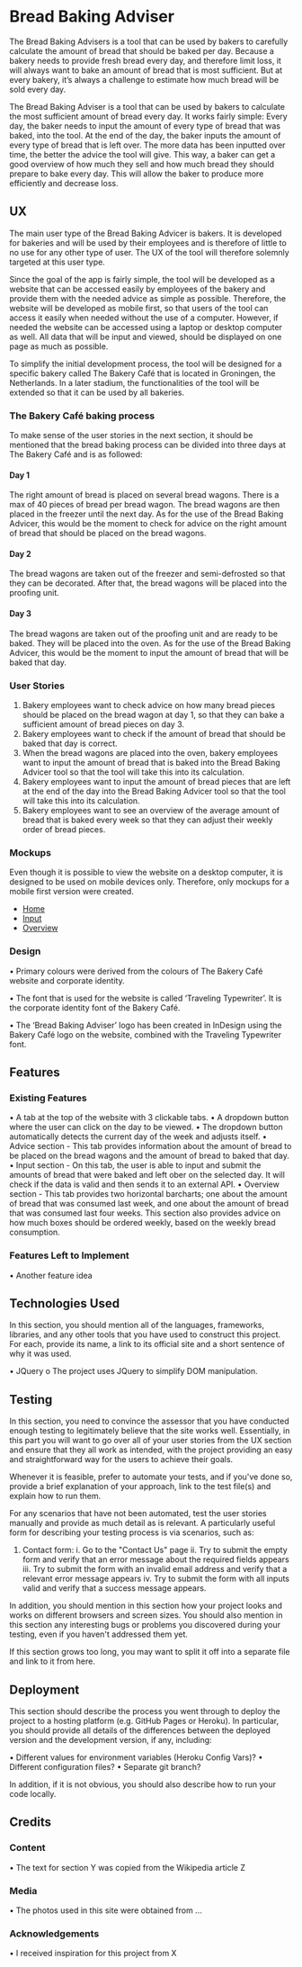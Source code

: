 # Bread Baking Adviser

The Bread Baking Advisers is a tool that can be used by bakers to carefully calculate the amount of bread that should be baked per day. Because a bakery needs to provide fresh bread every day, and therefore limit loss, it will always want to bake an amount of bread that is most sufficient. But at every bakery, it’s always a challenge to estimate how much bread will be sold every day. 

The Bread Baking Adviser is a tool that can be used by bakers to calculate the most sufficient amount of bread every day. It works fairly simple: Every day, the baker needs to input the amount of every type of bread that was baked, into the tool. At the end of the day, the baker inputs the amount of every type of bread that is left over. The more data has been inputted over time, the better the advice the tool will give. This way, a baker can get a good overview of how much they sell and how much bread they should prepare to bake every day. This will allow the baker to produce more efficiently and decrease loss.

## UX

The main user type of the Bread Baking Advicer is bakers. It is developed for bakeries and will be used by their employees and is therefore of little to no use for any other type of user. The UX of the tool will therefore solemnly targeted at this user type.

Since the goal of the app is fairly simple, the tool will be developed as a website that can be accessed easily by employees of the bakery and provide them with the needed advice as simple as possible. Therefore, the website will be developed as mobile first, so that users of the tool can access it easily when needed without the use of a computer. However, if needed the website can be accessed using a laptop or desktop computer as well. All data that will be input and viewed, should be displayed on one page as much as possible.

To simplify the initial development process, the tool will be designed for a specific bakery called The Bakery Café that is located in Groningen, the Netherlands. In a later stadium, the functionalities of the tool will be extended so that it can be used by all bakeries.

### The Bakery Café baking process

To make sense of the user stories in the next section, it should be mentioned that the bread baking process can be divided into three days at The Bakery Café and is as followed:

#### Day 1
The right amount of bread is placed on several bread wagons. There is a max of 40 pieces of bread per bread wagon. The bread wagons are then placed in the freezer until the next day. As for the use of the Bread Baking Advicer, this would be the moment to check for advice on the right amount of bread that should be placed on the bread wagons.

#### Day 2
The bread wagons are taken out of the freezer and semi-defrosted so that they can be decorated. After that, the bread wagons will be placed into the proofing unit.

#### Day 3

The bread wagons are taken out of the proofing unit and are ready to be baked. They will be placed into the oven. As for the use of the Bread Baking Advicer, this would be the moment to input the amount of bread that will be baked that day.

### User Stories

1.	Bakery employees want to check advice on how many bread pieces should be placed on the bread wagon at day 1, so that they can bake a sufficient amount of bread pieces on day 3.
2.	Bakery employees want to check if the amount of bread that should be baked that day is correct.
3.	When the bread wagons are placed into the oven, bakery employees want to input the amount of bread that is baked into the Bread Baking Advicer tool so that the tool will take this into its calculation.
4.	Bakery employees want to input the amount of bread pieces that are left at the end of the day into the Bread Baking Advicer tool so that the tool will take this into its calculation.
5.	Bakery employees want to see an overview of the average amount of bread that is baked every week so that they can adjust their weekly order of bread pieces.

### Mockups

Even though it is possible to view the website on a desktop computer, it is designed to be used on mobile devices only. Therefore, only mockups for a mobile first version were created.

- [Home](https://github.com/MarthGimenzo/bread-baking-advisor/blob/master/assets/mockups/Home.png)
- [Input](https://github.com/MarthGimenzo/bread-baking-advisor/blob/master/assets/mockups/Input.png)
- [Overview](https://github.com/MarthGimenzo/bread-baking-advisor/blob/master/assets/mockups/Overview.png)


### Design

•	Primary colours were derived from the colours of The Bakery Café website and corporate identity. 

•	The font that is used for the website is called ‘Traveling Typewriter’. It is the corporate identity font of the Bakery Café.

•	The ‘Bread Baking Adviser’ logo has been created in InDesign using the Bakery Café logo on the website, combined with the Traveling Typewriter font.

## Features

### Existing Features
•	A tab at the top of the website with 3 clickable tabs.
•	A dropdown button where the user can click on the day to be viewed.
• The dropdown button automatically detects the current day of the week and adjusts itself.
•	Advice section - This tab provides information about the amount of bread to be placed on the bread wagons and the amount of bread to baked that day. 
• Input section - On this tab, the user is able to input and submit the amounts of bread that were baked and left ober on the selected day. It will check if the data is valid and then sends it to an external API.
• Overview section - This tab provides two horizontal barcharts; one about the amount of bread that was consumed last week, and one about the amount of bread that was consumed last four weeks. This section also provides advice on how much boxes should be ordered weekly, based on the weekly bread consumption.


### Features Left to Implement

•	Another feature idea

## Technologies Used

In this section, you should mention all of the languages, frameworks, libraries, and any other tools that you have used to construct this project. For each, provide its name, a link to its official site and a short sentence of why it was used.

•	JQuery
o	The project uses JQuery to simplify DOM manipulation.

## Testing

In this section, you need to convince the assessor that you have conducted enough testing to legitimately believe that the site works well. Essentially, in this part you will want to go over all of your user stories from the UX section and ensure that they all work as intended, with the project providing an easy and straightforward way for the users to achieve their goals.

Whenever it is feasible, prefer to automate your tests, and if you've done so, provide a brief explanation of your approach, link to the test file(s) and explain how to run them.

For any scenarios that have not been automated, test the user stories manually and provide as much detail as is relevant. A particularly useful form for describing your testing process is via scenarios, such as:

1.	Contact form:
i.	Go to the "Contact Us" page
ii.	Try to submit the empty form and verify that an error message about the required fields appears
iii.	Try to submit the form with an invalid email address and verify that a relevant error message appears
iv.	Try to submit the form with all inputs valid and verify that a success message appears.

In addition, you should mention in this section how your project looks and works on different browsers and screen sizes.
You should also mention in this section any interesting bugs or problems you discovered during your testing, even if you haven't addressed them yet.

If this section grows too long, you may want to split it off into a separate file and link to it from here.

## Deployment
This section should describe the process you went through to deploy the project to a hosting platform (e.g. GitHub Pages or Heroku).
In particular, you should provide all details of the differences between the deployed version and the development version, if any, including:

•	Different values for environment variables (Heroku Config Vars)?
•	Different configuration files?
•	Separate git branch?

In addition, if it is not obvious, you should also describe how to run your code locally.

## Credits

### Content

•	The text for section Y was copied from the Wikipedia article Z

### Media

•	The photos used in this site were obtained from ...

### Acknowledgements

•	I received inspiration for this project from X





